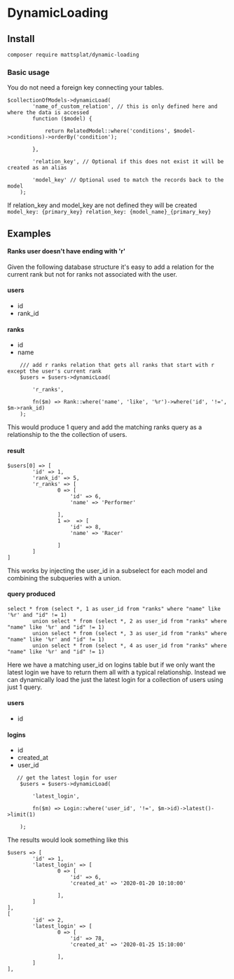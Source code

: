 # DynamicLoading

## Install
`composer require mattsplat/dynamic-loading`

### Basic usage
You do not need a foreign key connecting your tables.



```
$collectionOfModels->dynamicLoad(
        'name_of_custom_relation', // this is only defined here and where the data is accessed
        function ($model) {
            
            return RelatedModel::where('conditions', $model->conditions)->orderBy('condition');
     
        },

        'relation_key', // Optional if this does not exist it will be created as an alias

        'model_key' // Optional used to match the records back to the model
    );
```
If relation_key and model_key are not defined they will be created 
`model_key: {primary_key} relation_key: {model_name}_{primary_key}`

## Examples

#### Ranks user doesn't have ending with 'r'
Given the following database structure it's easy to add a relation for the current rank but not for ranks not associated with the user.
#### users
* id
* rank_id

#### ranks
* id
* name

```
    /// add r ranks relation that gets all ranks that start with r except the user's current rank 
    $users = $users->dynamicLoad(

        'r_ranks', 

        fn($m) => Rank::where('name', 'like', '%r')->where('id', '!=', $m->rank_id)
    );
```
This would produce 1 query and add the matching ranks query as a relationship to the the collection of users.
#### result
```
$users[0] => [
        'id' => 1,
        'rank_id' => 5,
        'r_ranks' => [
                0 => [
                    'id' => 6,
                    'name' => 'Performer'
                
                ],
                1 =>  => [
                    'id' => 8,
                    'name' => 'Racer'
                
                ]
        ]
]
```
This works by injecting the user_id in a subselect for each model and combining the subqueries with a union.
#### query produced
```
select * from (select *, 1 as user_id from "ranks" where "name" like '%r' and "id" != 1) 
        union select * from (select *, 2 as user_id from "ranks" where "name" like '%r' and "id" != 1) 
        union select * from (select *, 3 as user_id from "ranks" where "name" like '%r' and "id" != 1) 
        union select * from (select *, 4 as user_id from "ranks" where "name" like '%r' and "id" != 1)
```


Here we have a matching user_id on logins table but if we only want the latest login we have to return them all with a typical relationship. 
Instead we can dynamically load the just the latest login for a collection of users using just 1 query.
#### users
* id

#### logins
* id
* created_at
* user_id

```
   // get the latest login for user
    $users = $users->dynamicLoad(

        'latest_login', 

        fn($m) => Login::where('user_id', '!=', $m->id)->latest()->limit(1)

    );

```
The results would look something like this
```
$users => [
        'id' => 1,
        'latest_login' => [
                0 => [
                    'id' => 6,
                    'created_at' => '2020-01-20 10:10:00'
                
                ],
        ]
],
[
        'id' => 2,
        'latest_login' => [
                0 => [
                    'id' => 78,
                    'created_at' => '2020-01-25 15:10:00'
                
                ],
        ]
],
```

